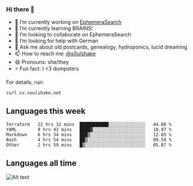 ### Hi there 👋

<!--
**soulshake/soulshake** is a ✨ _special_ ✨ repository because its `README.md` (this file) appears on your GitHub profile.

Here are some ideas to get you started:

- 🔭 I’m currently working on ...
- 🌱 I’m currently learning ...
- 👯 I’m looking to collaborate on ...
- 🤔 I’m looking for help with ...
- 💬 Ask me about ...
- 📫 How to reach me: ...
- 😄 Pronouns: ...
- ⚡ Fun fact: ...
-->


- 🔭 I’m currently working on [EphemeraSearch](https://www.ephemerasearch.com/)
- 🌱 I’m currently learning BRAINS!
- 👯 I’m looking to collaborate on EphemeraSearch
- 🤔 I’m looking for help with German
- 💬 Ask me about old postcards, genealogy, hydroponics, lucid dreaming
- 📫 How to reach me: [@s0ulshake](https://twitter.com/soulshake)
- 😄 Pronouns: she/they
- ⚡ Fun fact: I <3 dumpsters

For details, run:

```
curl cv.soulshake.net
```

## Languages this week

<!--START_SECTION:waka-->
```text
Terraform   22 hrs 32 mins  ███████████░░░░░░░░░░░░░░   44.08 % 
YAML        9 hrs 42 mins   ████▓░░░░░░░░░░░░░░░░░░░░   18.97 % 
Markdown    6 hrs 34 mins   ███▒░░░░░░░░░░░░░░░░░░░░░   12.85 % 
Bash        4 hrs 54 mins   ██▒░░░░░░░░░░░░░░░░░░░░░░   09.59 % 
Other       2 hrs 59 mins   █▒░░░░░░░░░░░░░░░░░░░░░░░   05.87 % 
```
<!--END_SECTION:waka-->

## Languages all time
![Alt text](https://wakatime.com/share/@aj/6aa10b67-a5e9-4fb1-acaf-8692f4385172.svg)
